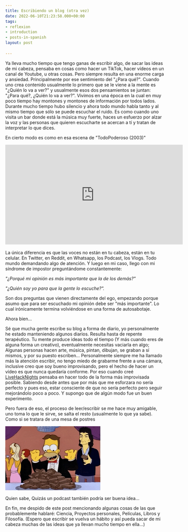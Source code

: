 ```yaml
---
title: Escribiendo un blog (otra vez)
date: 2022-06-10T21:23:58.000+00:00
tags:
- reflexion
- introduction
- posts-in-spanish
layout: post

---
```

Ya lleva mucho tiempo que tengo ganas de escribir algo, de sacar las ideas de mi cabeza, pensaba en cosas como hacer un TikTok, hacer vídeos en un canal de Youtube, u otras cosas. Pero siempre resulta en una enorme carga y ansiedad. Principalmente por ese sentimiento del "¿Para qué?". Cuando uno crea contenido usualmente lo primero que se le viene a la mente es "¿Quién lo va a ver?" y usualmente esos dos pensamientos se juntan: "¿Para qué?, ¿Quién lo va a ver?". Vivimos en una época en la cual en muy poco tiempo hay montones y montones de información por todos lados. Durante mucho tiempo hubo silencio y ahora todo mundo habla tanto y al mismo tiempo que sólo se puede escuchar el ruido. Es como cuando uno visita un bar donde está la música muy fuerte, haces un esfuerzo por alzar la voz y las personas que quieren escucharte se acercan a tí y tratan de interpretar lo que dices.

En cierto modo es como en esa escena de "TodoPoderoso (2003)"

<iframe width="560" height="315" src="https://www.youtube.com/embed/WHBQC0XYvYg" title="YouTube video player" frameborder="0" allow="accelerometer; autoplay; clipboard-write; encrypted-media; gyroscope; picture-in-picture" allowfullscreen></iframe>

La única diferencia es que las voces no están en tu cabeza, están en tu celular. En Twitter, en Reddit, en Whatsapp, los Podcast, los Vlogs. Todo mundo demandando algo de atención. Y luego en mi caso, llego con mi síndrome de impostor preguntándome constantemente:

_"¿Porqué mi opinión es más importante que la de los demás?"_

_"¿Quién soy yo para que la gente lo escuche?"._

Son dos preguntas que vienen directamente del ego, empezando porque asumo que para ser escuchado mi opinión debe ser "más importante". Lo cual irónicamente termina volviéndose en una forma de autosabotaje.

Ahora bien...

Sé que mucha gente escribe su blog a forma de diario, yo personalmente he estado manteniendo algunos diarios. Resulta hasta de repente terapéutico. Tu mente produce ideas todo el tiempo (Y más cuando eres de alguna forma un creativo), eventualmente necesitas vaciarla en algo; Algunas personas hacen arte, música, pintan, dibujan, se graban a sí mismos, y por su puesto escriben... Personalmente siempre me ha llamado más la atención escribir, no tengo miedo de grabarme frente a una cámara, inclusive creo que soy bueno improvisando, pero el hecho de hacer un vídeo es que nunca quedaría conforme. Por eso cuando creé [LiveHackNights](https://www.youtube.com/channel/UCzRhoVSECf4OogycOLgD3QQ) pensaba en hacer todo de la forma más improvisada posible. Sabiendo desde antes que por más que me esforzara no sería perfecto y pues eso, estar consciente de que no sería perfecto pero seguir mejorándolo poco a poco. Y supongo que de algún modo fue un buen experimento.

Pero fuera de eso, el proceso de leer/escribir se me hace muy amigable, uno toma lo que le sirve, se salta el resto (usualmente lo que ya sabe). Como si se tratara de una mesa de postres

![](/uploads/images/postres.gif)

Quien sabe, Quizás un podcast también podría ser buena idea...

En fin, me despido de este post mencionando algunas cosas de las que probablemente hablaré: Ciencia, Proyectos personales, Películas, Libros y Filosofía. (Espero que escribir se vuelva un hábito y así pueda sacar de mi cabeza muchas de las ideas que ya llevan mucho tiempo en ella...)